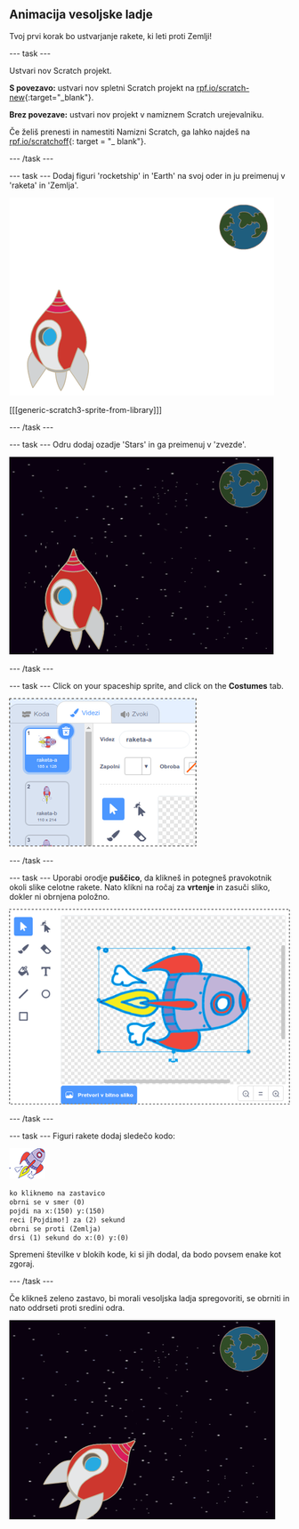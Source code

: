 ## Animacija vesoljske ladje

Tvoj prvi korak bo ustvarjanje rakete, ki leti proti Zemlji!

\--- task \---

Ustvari nov Scratch projekt.

**S povezavo:** ustvari nov spletni Scratch projekt na [rpf.io/scratch-new](http://rpf.io/scratchon){:target="_blank"}.

**Brez povezave:** ustvari nov projekt v namiznem Scratch urejevalniku.

Če želiš prenesti in namestiti Namizni Scratch, ga lahko najdeš na [rpf.io/scratchoff](http://rpf.io/scratchoff){: target = "_ blank"}.

\--- /task \---

\--- task \--- Dodaj figuri 'rocketship' in 'Earth' na svoj oder in ju preimenuj v 'raketa' in 'Zemlja'.

![Figuri 'spaceship' in 'Earth'](images/space-sprites.png)

[[[generic-scratch3-sprite-from-library]]]

\--- /task \---

\--- task \--- Odru dodaj ozadje 'Stars' in ga preimenuj v 'zvezde'.

![Ozadje 'stars'](images/space-backdrop.png)

\--- /task \---

\--- task \--- Click on your spaceship sprite, and click on the **Costumes** tab.

![Videzi figure](images/space-costume.png)

\--- /task \---

\--- task \--- Uporabi orodje **puščico**, da klikneš in potegneš pravokotnik okoli slike celotne rakete. Nato klikni na ročaj za **vrtenje** in zasuči sliko, dokler ni obrnjena položno.

![Vrtenje figure](images/space-rotate.png)

\--- /task \---

\--- task \--- Figuri rakete dodaj sledečo kodo:

![Sprite vesoljske ladje](images/sprite-spaceship.png)

```blocks3
ko kliknemo na zastavico
obrni se v smer (0)
pojdi na x:(150) y:(150)
reci [Pojdimo!] za (2) sekund
obrni se proti (Zemlja)
drsi (1) sekund do x:(0) y:(0)
```

Spremeni številke v blokih kode, ki si jih dodal, da bodo povsem enake kot zgoraj.

\--- /task \---

Če klikneš zeleno zastavo, bi morali vesoljska ladja spregovoriti, se obrniti in nato oddrseti proti sredini odra.

![Preizkušanje animacije vesoljske ladje](images/space-animate-stage.png)